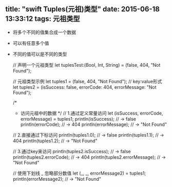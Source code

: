 title: "swift Tuples(元祖)类型"
date: 2015-06-18 13:33:12
tags: 元祖类型
---
  
* 将多个不同的值集合成一个数据
* 可以有任意多个值
* 不同的值可以是不同的类型

    
    // 声明一个元祖类型
    let tuplesTest:(Bool, Int, String) = (false, 404, "Not Found");

    // 元祖类型示例
    let tuples1 = (false, 404, "Not Found");
    // key:value形式
    let tuples2 = (isSuccess: false, errorCode: 404, errorMessage: "Not Found");

    /* 
     * 访问元祖中的数据
    */
    // 1.通过定义常量访问
    let (isSuccess, errorCode, errorMessage) = tuples1;
    println(isSuccess); // -> false
    println(errorCode); // -> 404
    println(errorMessage); // -> "Not Found"

    // 2.直接通过下标访问
    println(tuples1.0); // -> false
    println(tuples1.1); // -> 404
    println(tuples1.2); // -> "Not Found"

    // 3.通过key来访问
    println(tuples2.isSuccess); // -> false
    println(tuples2.errorCode); // -> 404
    println(tuples2.errorMessage); // -> "Not Found"

    // 使用下划线 _ 忽略部分数值
    let (_, _, errorMessage2) = tuples1;
    println(errorMessage2); // -> "Not Found"